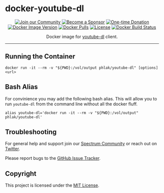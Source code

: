 docker-youtube-dl
=================

<p align="center">
    <a href="https://spectrum.chat/phlaknet"><img src="https://img.shields.io/badge/Join_the-Community-7b16ff.svg?style=for-the-badge" alt="Join our Community"></a>
    <a href="https://github.com/users/PHLAK/sponsorship"><img src="https://img.shields.io/badge/Become_a-Sponsor-cc4195.svg?style=for-the-badge" alt="Become a Sponsor"></a>
    <a href="https://paypal.me/ChrisKankiewicz"><img src="https://img.shields.io/badge/Make_a-Donation-006bb6.svg?style=for-the-badge" alt="One-time Donation"></a>
    <br>
    <a href="https://hub.docker.com/repository/docker/phlak/youtube-dl/tags"><img alt="Docker Image Version" src="https://img.shields.io/docker/v/phlak/youtube-dl?style=flat-square&sort=semver"></a>
    <a href="https://hub.docker.com/repository/docker/phlak/youtube-dl"><img alt="Docker Pulls" src="https://img.shields.io/docker/pulls/phlak/youtube-dl?style=flat-square"></a>
    <a href="https://github.com/PHLAK/docker-youtube-dl/blob/master/LICENSE"><img src="https://img.shields.io/github/license/PHLAK/docker-youtube-dl?style=flat-square" alt="License"></a>
    <a href="https://hub.docker.com/repository/docker/phlak/youtube-dl/builds"><img alt="Docker Build Status" src="https://img.shields.io/docker/build/phlak/youtube-dl?style=flat-square"></a>
</p>

<p align="center">
    Docker image for <a href="https://ytdl-org.github.io/youtube-dl/">youtube-dl</a> client.
</p>

---

Running the Container
---------------------

    docker run -it --rm -v "${PWD}:/vol/output phlak/youtube-dl" [options] <url>

Bash Alias
----------

For convinience you may add the following bash alias. This will allow you to run
`youtube-dl` from the command line without all the docker fluff.

    alias youtube-dl='docker run -it --rm -v "${PWD}:/vol/output" phlak/youtube-dl'

Troubleshooting
---------------

For general help and support join our [Spectrum Community](https://spectrum.chat/phlaknet) or reach out on [Twitter](https://twitter.com/PHLAK).

Please report bugs to the [GitHub Issue Tracker](https://github.com/PHLAK/docker-youtube-dl/issues).

Copyright
---------

This project is licensed under the [MIT License](https://github.com/PHLAK/docker-youtube-dl/blob/master/LICENSE).

